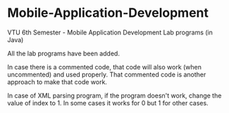 # Mobile-Application-Development
VTU 6th Semester - Mobile Application Development Lab programs (in Java)

All the lab programs have been added.

In case there is a commented code, that code will also work (when uncommented) and used properly.
That commented code is another approach to make that code work.

In case of XML parsing program, if the program doesn't work, change the value of index to 1.
In some cases it works for 0 but 1 for other cases.
